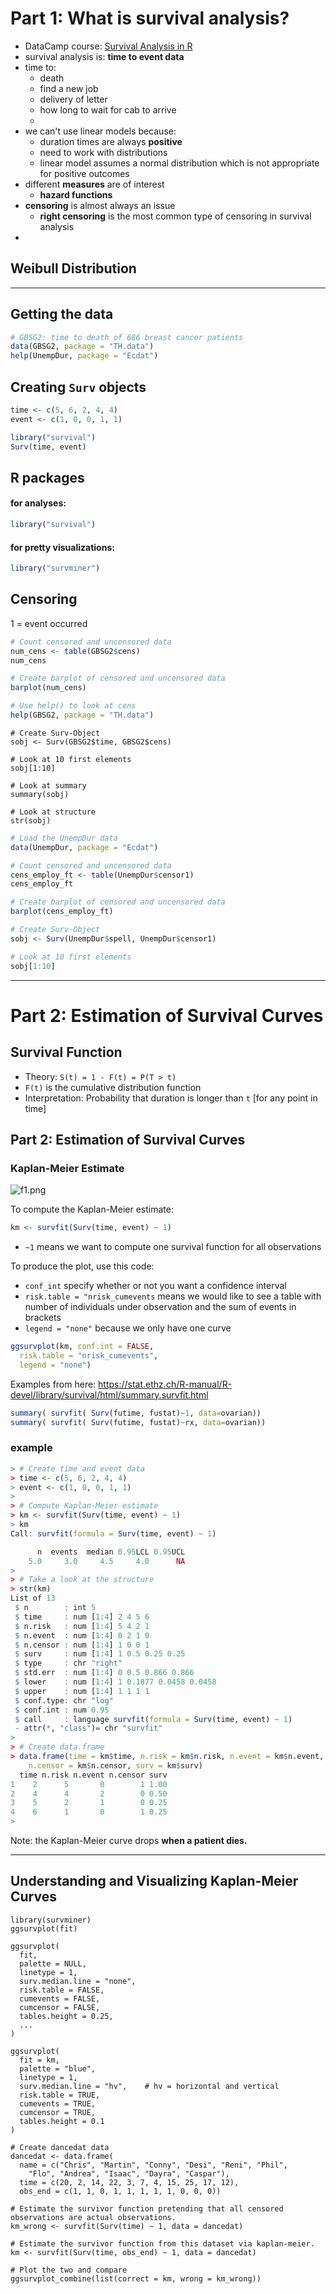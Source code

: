 # Part 1:  What is survival analysis?


- DataCamp course:  [Survival Analysis in R](https://www.datacamp.com/courses/survival-analysis-in-r)
- survival analysis is:  **time to event data**
- time to:
  - death
  - find a new job
  - delivery of letter
  - how long to wait for cab to arrive
  - 
- we can't use linear models because:
  - duration times are always **positive**
  - need to work with distributions 
  - linear model assumes a normal distribution which is not appropriate for positive outcomes
- different **measures** are of interest
  - **hazard functions**
- **censoring** is almost always an issue
  - **right censoring** is the most common type of censoring in survival analysis
- 
  
## Weibull Distribution

  
---

## Getting the data

```r
# GBSG2: time to death of 686 breast cancer patients
data(GBSG2, package = "TH.data")
help(UnempDur, package = "Ecdat")
```

## Creating `Surv` objects
```r
time <- c(5, 6, 2, 4, 4)
event <- c(1, 0, 0, 1, 1)

library("survival")
Surv(time, event)
```

## R packages

#### for analyses:
```r
library("survival")
```

#### for pretty visualizations:
```r
library("survminer")
```


## Censoring
1 = event occurred  

```r
# Count censored and uncensored data
num_cens <- table(GBSG2$cens)
num_cens

# Create barplot of censored and uncensored data
barplot(num_cens)

# Use help() to look at cens
help(GBSG2, package = "TH.data")
```

```
# Create Surv-Object
sobj <- Surv(GBSG2$time, GBSG2$cens)

# Look at 10 first elements
sobj[1:10]

# Look at summary
summary(sobj)

# Look at structure
str(sobj)
```

```r
# Load the UnempDur data
data(UnempDur, package = "Ecdat")

# Count censored and uncensored data
cens_employ_ft <- table(UnempDur$censor1)
cens_employ_ft

# Create barplot of censored and uncensored data
barplot(cens_employ_ft)

# Create Surv-Object
sobj <- Surv(UnempDur$spell, UnempDur$censor1)

# Look at 10 first elements
sobj[1:10]
```

---
# Part 2:  Estimation of Survival Curves

## Survival Function
- Theory:  `S(t) = 1 - F(t) = P(T > t)`
- `F(t)` is the cumulative distribution function
- Interpretation:  Probability that duration is longer than `t` [for any point in time]

## Part 2:  Estimation of Survival Curves

### Kaplan-Meier Estimate
![f1.png](../images/km_estimate.png)

To compute the Kaplan-Meier estimate:  
```r
km <- survfit(Surv(time, event) ~ 1)
```
- `~1` means we want to compute one survival function for all observations

To produce the plot, use this code:  
- `conf_int` specify whether or not you want a confidence interval
- `risk.table = "nrisk_cumevents` means we would like to see a table with number of individuals under observation and the sum of events in brackets
- `legend = "none"` because we only have one curve

```r
ggsurvplot(km, conf.int = FALSE,
  risk.table = "nrisk_cumevents",
  legend = "none")
```

Examples from here:  https://stat.ethz.ch/R-manual/R-devel/library/survival/html/summary.survfit.html
```r
summary( survfit( Surv(futime, fustat)~1, data=ovarian))
summary( survfit( Surv(futime, fustat)~rx, data=ovarian))
```

### example
```r
> # Create time and event data
> time <- c(5, 6, 2, 4, 4)
> event <- c(1, 0, 0, 1, 1)
> 
> # Compute Kaplan-Meier estimate
> km <- survfit(Surv(time, event) ~ 1)
> km
Call: survfit(formula = Surv(time, event) ~ 1)

      n  events  median 0.95LCL 0.95UCL 
    5.0     3.0     4.5     4.0      NA
> 
> # Take a look at the structure
> str(km)
List of 13
 $ n        : int 5
 $ time     : num [1:4] 2 4 5 6
 $ n.risk   : num [1:4] 5 4 2 1
 $ n.event  : num [1:4] 0 2 1 0
 $ n.censor : num [1:4] 1 0 0 1
 $ surv     : num [1:4] 1 0.5 0.25 0.25
 $ type     : chr "right"
 $ std.err  : num [1:4] 0 0.5 0.866 0.866
 $ lower    : num [1:4] 1 0.1877 0.0458 0.0458
 $ upper    : num [1:4] 1 1 1 1
 $ conf.type: chr "log"
 $ conf.int : num 0.95
 $ call     : language survfit(formula = Surv(time, event) ~ 1)
 - attr(*, "class")= chr "survfit"
> 
> # Create data.frame
> data.frame(time = km$time, n.risk = km$n.risk, n.event = km$n.event,
    n.censor = km$n.censor, surv = km$surv)
  time n.risk n.event n.censor surv
1    2      5       0        1 1.00
2    4      4       2        0 0.50
3    5      2       1        0 0.25
4    6      1       0        1 0.25
> 
```

Note:  the Kaplan-Meier curve drops **when a patient dies.**  

---

## Understanding and Visualizing Kaplan-Meier Curves

```
library(survminer)
ggsurvplot(fit)

ggsurvplot(
  fit,
  palette = NULL,
  linetype = 1,
  surv.median.line = "none",
  risk.table = FALSE,
  cumevents = FALSE,
  cumcensor = FALSE,
  tables.height = 0.25,
  ...
)
```
```
ggsurvplot(
  fit = km,
  palette = "blue",
  linetype = 1,
  surv.median.line = "hv",    # hv = horizontal and vertical
  risk.table = TRUE,
  cumevents = TRUE,
  cumcensor = TRUE,
  tables.height = 0.1
)
```
```
# Create dancedat data
dancedat <- data.frame(
  name = c("Chris", "Martin", "Conny", "Desi", "Reni", "Phil", 
    "Flo", "Andrea", "Isaac", "Dayra", "Caspar"),
  time = c(20, 2, 14, 22, 3, 7, 4, 15, 25, 17, 12),
  obs_end = c(1, 1, 0, 1, 1, 1, 1, 1, 0, 0, 0))

# Estimate the survivor function pretending that all censored observations are actual observations.
km_wrong <- survfit(Surv(time) ~ 1, data = dancedat)

# Estimate the survivor function from this dataset via kaplan-meier.
km <- survfit(Surv(time, obs_end) ~ 1, data = dancedat)

# Plot the two and compare
ggsurvplot_combine(list(correct = km, wrong = km_wrong))
```


  




